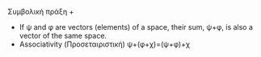 Συμβολική πράξη +
- If ψ and φ are vectors (elements) of a space, their sum, ψ+φ, is also a vector of the same space.
- Associativity (Προσεταιριστική)
 ψ+(φ+χ)=(ψ+φ)+χ